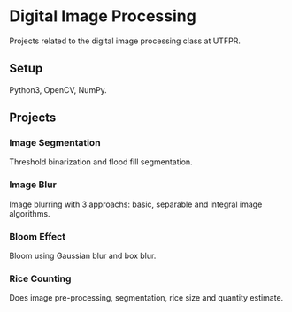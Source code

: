# Digital Image Processing
Projects related to the digital image processing class at UTFPR.

## Setup
Python3, OpenCV, NumPy.

## Projects

### Image Segmentation
Threshold binarization and flood fill segmentation.

### Image Blur
Image blurring with 3 approachs: basic, separable and integral image algorithms.

### Bloom Effect
Bloom using Gaussian blur and box blur.

### Rice Counting
Does image pre-processing, segmentation, rice size and quantity estimate.
